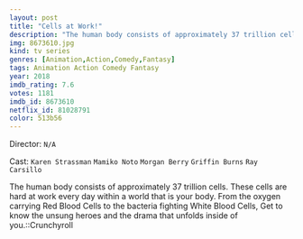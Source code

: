 ```yaml
---
layout: post
title: "Cells at Work!"
description: "The human body consists of approximately 37 trillion cells. These cells are hard at work every day within a world that is your body. From the oxygen carrying Red Blood Cells to the bacteria fighting White Blood Cells, Get to know the unsung heroes and the drama that unfolds inside of you..."
img: 8673610.jpg
kind: tv series
genres: [Animation,Action,Comedy,Fantasy]
tags: Animation Action Comedy Fantasy 
year: 2018
imdb_rating: 7.6
votes: 1181
imdb_id: 8673610
netflix_id: 81028791
color: 513b56
---
```

Director: `N/A`  

Cast: `Karen Strassman` `Mamiko Noto` `Morgan Berry` `Griffin Burns` `Ray Carsillo` 

The human body consists of approximately 37 trillion cells. These cells are hard at work every day within a world that is your body. From the oxygen carrying Red Blood Cells to the bacteria fighting White Blood Cells, Get to know the unsung heroes and the drama that unfolds inside of you.::Crunchyroll